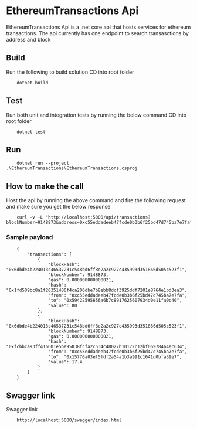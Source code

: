 # EthereumTransactions Api

EthereumTransactions Api is a .net core api that hosts services for ethereum transactions. The api currently has one endpoint to search transasctions by address and block

## Build

Run the following to build solution
CD into root folder
```
    dotnet build
```

## Test

Run both unit and integration tests by running the below command
CD into root folder
```
    dotnet test
```

## Run

```
    dotnet run --project .\EthereumTransactions\EthereumTransactions.csproj
```

## How to make the call
Host the api by running the above command and fire the following request and make sure you get the below response

```
    curl -v -L "http://localhost:5000/api/transactions?blockNumber=9148873&address=0xc55eddadeeb47fcde0b3b6f25bd47d745ba7e7fa"
```

### Sample payload
```
    {
		"transactions": [
			{
				"blockHash": "0x6dbde4b224013c46537231c548bd6ff8e2a2c927c435993d351866d505c523f1",
				"blockNumber": 9148873,
				"gas": 0.000000000000021,
				"hash": "0x1fd509bc8a1f26351400f4ca206dbe7b8ebb8dcf3925ddf7201e8764e1bd3ea3",
				"from": "0xc55eddadeeb47fcde0b3b6f25bd47d745ba7e7fa",
				"to": "0x59422595656a6b7c8917625607934d0e11fa0c40",
				"value": 80
			},
			{
				"blockHash": "0x6dbde4b224013c46537231c548bd6ff8e2a2c927c435993d351866d505c523f1",
				"blockNumber": 9148873,
				"gas": 0.000000000000021,
				"hash": "0xfcbbca93ff416601e5be95838fcfa2c534c48027b10172c12bf069784a4ec634",
				"from": "0xc55eddadeeb47fcde0b3b6f25bd47d745ba7e7fa",
				"to": "0x15776a03ef5fdf2a54a1b3a991c1641d0bfa39e7",
				"value": 17.4
			}
		]
	}
```

## Swagger link
Swagger link

```
    http://localhost:5000/swagger/index.html
```



